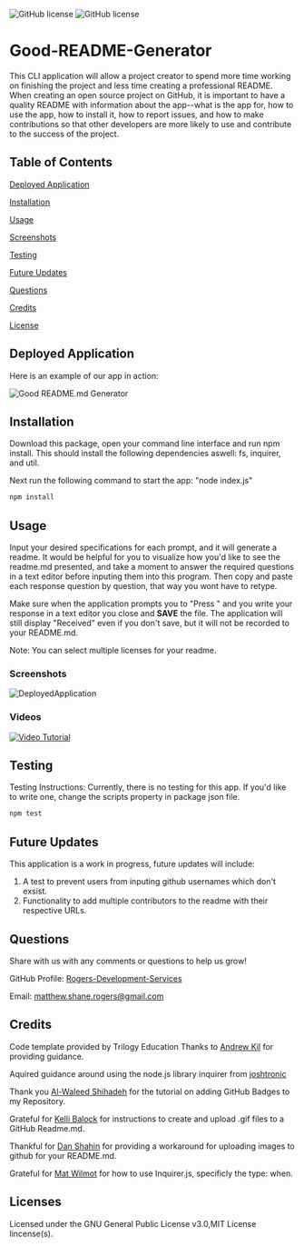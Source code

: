 ![GitHub license](https://img.shields.io/badge/license-GNU%20General%20Public%20License%20v3.0-green.svg) ![GitHub license](https://img.shields.io/badge/license-MIT%20License-green.svg) 
# Good-README-Generator
This CLI application will allow a project creator to spend more time working on finishing the project and less time creating a professional README. When creating an open source project on GitHub, it is important to have a quality README with information about the app--what is the app for, how to use the app, how to install it, how to report issues, and how to make contributions so that other developers are more likely to use and contribute to the success of the project.
## Table of Contents
[Deployed Application](https://github.com/Rogers-Development-Services/Good-README-Generator#deployed-application)

[Installation](https://github.com/Rogers-Development-Services/Good-README-Generator#installation)

[Usage](https://github.com/Rogers-Development-Services/Good-README-Generator#usage)

[Screenshots](https://github.com/Rogers-Development-Services/Good-README-Generator#screenshots)

[Testing](https://github.com/Rogers-Development-Services/Good-README-Generator#testing)

[Future Updates](https://github.com/Rogers-Development-Services/Good-README-Generator#future-updates)

[Questions](https://github.com/Rogers-Development-Services/Good-README-Generator#questions)

[Credits](https://github.com/Rogers-Development-Services/Good-README-Generator#credits)

[License](https://github.com/Rogers-Development-Services/Good-README-Generator#license)

## Deployed Application

Here is an example of our app in action: 

![Good README.md Generator](./Assets/Videos/READMEVideo.gif)

## Installation

Download this package, open your command line interface and run npm install. This should install the following dependencies aswell: fs, inquirer, and util.

Next run the following command to start the app: "node index.js"

```bash
npm install 
```

## Usage 

Input your desired specifications for each prompt, and it will generate a readme. It would be helpful for you to visualize how you'd like to see the readme.md presented, and take a moment to answer the required questions in a text editor before inputing them into this program. Then copy and paste each response question by question, that way you wont have to retype.

Make sure when the application prompts you to "Press <enter>" and you write your response in a text editor you close and <strong>SAVE</strong> the file. The application will still display "Received" even if you don't save, but it will not be recorded to your README.md.

Note: You can select multiple licenses for your readme.

### Screenshots

![DeployedApplication](https://user-images.githubusercontent.com/38272211/91502654-7afa4700-e87d-11ea-9f81-ec8f78a30ab9.jpg)

### Videos

[![Video Tutorial](https://img.youtube.com/vi/k_QyF4_7Ims/0.jpg)](https://www.youtube.com/watch?v=k_QyF4_7Ims)

## Testing

Testing Instructions: Currently, there is no testing for this app. If you'd like to write one, change the scripts property in package json file.

```bash
npm test
```

## Future Updates
This application is a work in progress, future updates will include: 
1. A test to prevent users from inputing github usernames which don't exsist.
2. Functionality to add multiple contributors to the readme with their respective URLs.

## Questions

Share with us with any comments or questions to help us grow! 

GitHub Profile: [Rogers-Development-Services](https://www.github.com/Rogers-Development-Services)

Email: [matthew.shane.rogers@gmail.com](matthew.shane.rogers@gmail.com)

## Credits

Code template provided by Trilogy Education 
Thanks to [Andrew Kil](  https://andrewkil.com/) for providing guidance.

Aquired guidance around using the node.js library inquirer from [joshtronic](https://www.digitalocean.com/community/tutorials/nodejs-interactive-command-line-prompts)

Thank you [Al-Waleed Shihadeh](https://medium.com/better-programming/add-badges-to-a-github-repository-716d2988dc6a) for the tutorial on adding GitHub Badges to my Repository.

Grateful for [Kelli Balock](https://dev.to/kelli/demo-your-app-in-your-github-readme-with-an-animated-gif-2o3c) for instructions to create and upload .gif files to a GitHub Readme.md.

Thankful for [Dan Shahin](https://www.youtube.com/watch?v=nvPOUdz5PL4) for providing a workaround for uploading images to github for your README.md. 

Grateful for [Mat Wilmot](https://medium.com/javascript-in-plain-english/how-to-inquirer-js-c10a4e05ef1f) for how to use Inquirer.js, specificly the type: when.

## Licenses
Licensed under the GNU General Public License v3.0,MIT License lincense(s).